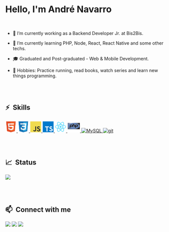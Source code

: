 <h1 align="left">Hello, I'm André Navarro</h1>

<br>

- 🔭 I’m currently working as a Backend Developer Jr. at Bis2Bis.

- 🌱 I’m currently learning PHP, Node, React, React Native and some other techs.

- 🎓 Graduated and Post-graduated - Web & Mobile Development.

- 🎲 Hobbies: Practice running, read books, watch series and learn new things programming.

<br><br>

## ⚡ &nbsp;Skills

<p>
    <a href="https://www.w3.org/html/" target="_blank"> 
        <img 
            src="https://raw.githubusercontent.com/devicons/devicon/master/icons/html5/html5-original.svg"     
            alt="HTML5" 
            width="35" 
            height="35"
        /> 
    </a>
    <a href="https://www.w3schools.com/css/" target="_blank"> 
        <img 
            src="https://raw.githubusercontent.com/devicons/devicon/master/icons/css3/css3-original.svg"   
            alt="CSS3" 
            width="35" 
            height="35"
        /> 
    </a>
    <a href="https://developer.mozilla.org/en-US/docs/Web/JavaScript" target="_blank"> 
        <img 
            src="https://raw.githubusercontent.com/devicons/devicon/master/icons/javascript/javascript-original.svg"   
            alt="Javascript" 
            width="35" 
            height="35"
        /> 
    </a>
    <a href="https://www.typescriptlang.org/" target="_blank"> 
        <img 
            src="https://raw.githubusercontent.com/devicons/devicon/master/icons/typescript/typescript-original.svg"   
            alt="Typescript" 
            width="35" 
            height="35"
        /> 
    </a>
    <a href="https://reactjs.org/" target="_blank"> 
        <img 
            src="https://raw.githubusercontent.com/devicons/devicon/master/icons/react/react-original.svg" 
            alt="React" 
            width="35" 
            height="35"
        /> 
    </a>
    <a href="https://www.php.net" target="_blank">
        <img 
            src="https://raw.githubusercontent.com/devicons/devicon/master/icons/php/php-original.svg" 
            alt="php" 
            width="40" 
            height="40"
        /> 
    </a> 
    <a href="https://www.mysql.com/" target="_blank">
        <img 
            src="https://cdn.jsdelivr.net/gh/devicons/devicon/icons/mysql/mysql-plain.svg" 
            alt="MySQL" 
            width="40" 
            height="40"
        />
    </a> 
    <a href="https://git-scm.com/" target="_blank"> 
        <img 
            src="https://www.vectorlogo.zone/logos/git-scm/git-scm-icon.svg" 
            alt="git" 
            width="35" 
            height="35"
        /> 
    </a>
</p>

<br><br>

## 📈  &nbsp;Status

[<img height="250em" src="https://github-readme-stats.vercel.app/api/top-langs/?username=andrenavarro&layout=compact&langs_count=8&theme=dark"/>](https://github.com/AndreNavarro)

<br><br>

## 📫 &nbsp;Connect with me

[<img src="https://img.shields.io/badge/linkedin-%230077B5.svg?&style=for-the-badge&logo=linkedin&logoColor=white">](https://www.linkedin.com/in/andr%C3%A9-luiz-navarro-matos-26ba77b0/)
[<img src="https://img.shields.io/badge/instagram-%23E4405F.svg?&style=for-the-badge&logo=instagram&logoColor=white">](https://www.instagram.com/andreluiz_navarro/)
[<img src="https://img.shields.io/badge/Outlook-0078D4?style=for-the-badge&logo=microsoft-outlook&logoColor=white">](malito:andre-navarro@hotmail.com)



